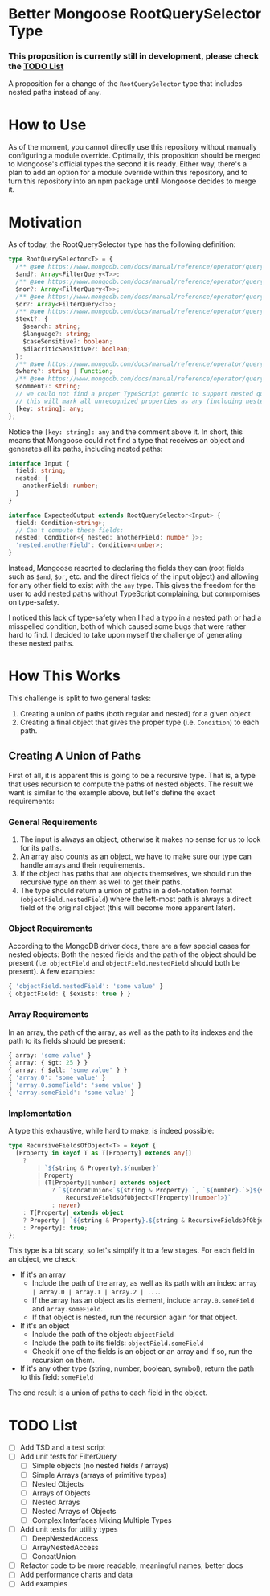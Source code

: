 # Better Mongoose RootQuerySelector Type
### This proposition is currently still in development, please check the [TODO List](https://github.com/PCOffline/mongoose-filter-query-poc/blob/main/README.md)
A proposition for a change of the `RootQuerySelector` type that includes nested paths instead of `any`.
# How to Use
As of the moment, you cannot directly use this repository without manually configuring a module override. Optimally, this proposition should be merged to Mongoose's official types the second it is ready.
Either way, there's a plan to add an option for a module override within this repository, and to turn this repository into an npm package until Mongoose decides to merge it.

# Motivation
As of today, the RootQuerySelector type has the following definition:
```ts
type RootQuerySelector<T> = {
  /** @see https://www.mongodb.com/docs/manual/reference/operator/query/and/#op._S_and */
  $and?: Array<FilterQuery<T>>;
  /** @see https://www.mongodb.com/docs/manual/reference/operator/query/nor/#op._S_nor */
  $nor?: Array<FilterQuery<T>>;
  /** @see https://www.mongodb.com/docs/manual/reference/operator/query/or/#op._S_or */
  $or?: Array<FilterQuery<T>>;
  /** @see https://www.mongodb.com/docs/manual/reference/operator/query/text */
  $text?: {
    $search: string;
    $language?: string;
    $caseSensitive?: boolean;
    $diacriticSensitive?: boolean;
  };
  /** @see https://www.mongodb.com/docs/manual/reference/operator/query/where/#op._S_where */
  $where?: string | Function;
  /** @see https://www.mongodb.com/docs/manual/reference/operator/query/comment/#op._S_comment */
  $comment?: string;
  // we could not find a proper TypeScript generic to support nested queries e.g. 'user.friends.name'
  // this will mark all unrecognized properties as any (including nested queries)
  [key: string]: any;
};
```

Notice the `[key: string]: any` and the comment above it. In short, this means that Mongoose could not find a type that receives an object and generates all its paths, including nested paths:
```ts
interface Input {
  field: string;
  nested: {
    anotherField: number;
  }
}

interface ExpectedOutput extends RootQuerySelector<Input> {
  field: Condition<string>;
  // Can't compute these fields:
  nested: Condition<{ nested: anotherField: number }>;
  'nested.anotherField': Condition<number>;
}
```

Instead, Mongoose resorted to declaring the fields they can (root fields such as `$and`, `$or`, etc. and the direct fields of the input object) and allowing for any other field to exist with the `any` type. This gives the freedom for the user to add nested paths without TypeScript complaining, but comrpomises on type-safety.

I noticed this lack of type-safety when I had a typo in a nested path or had a misspelled condition, both of which caused some bugs that were rather hard to find. I decided to take upon myself the challenge of generating these nested paths.

# How This Works
This challenge is split to two general tasks:
1. Creating a union of paths (both regular and nested) for a given object
2. Creating a final object that gives the proper type (i.e. `Condition`) to each path.

## Creating A Union of Paths
First of all, it is apparent this is going to be a recursive type. That is, a type that uses recursion to compute the paths of nested objects.
The result we want is similar to the example above, but let's define the exact requirements:

### General Requirements
1. The input is always an object, otherwise it makes no sense for us to look for its paths.
2. An array also counts as an object, we have to make sure our type can handle arrays and their requirements.
3. If the object has paths that are objects themselves, we should run the recursive type on them as well to get their paths.
4. The type should return a union of paths in a dot-notation format (`objectField.nestedField`) where the left-most path is always a direct field of the original object (this will become more apparent later).

### Object Requirements
According to the MongoDB driver docs, there are a few special cases for nested objects:
Both the nested fields and the path of the object should be present (i.e. `objectField` and `objectField.nestedField` should both be present).
A few examples:
```ts
{ 'objectField.nestedField': 'some value' }
{ objectField: { $exists: true } }
```

### Array Requirements
In an array, the path of the array, as well as the path to its indexes and the path to its fields should be present:
```ts
{ array: 'some value' }
{ array: { $gt: 25 } }
{ array: { $all: 'some value' } }
{ 'array.0': 'some value' }
{ 'array.0.someField': 'some value' }
{ 'array.someField': 'some value' }
```

### Implementation
A type this exhaustive, while hard to make, is indeed possible:
```ts
type RecursiveFieldsOfObject<T> = keyof {
  [Property in keyof T as T[Property] extends any[]
    ?
        | `${string & Property}.${number}`
        | Property
        | (T[Property][number] extends object
            ? `${ConcatUnion<`${string & Property}.`, `${number}.`>}${string &
                RecursiveFieldsOfObject<T[Property][number]>}`
            : never)
    : T[Property] extends object
    ? Property | `${string & Property}.${string & RecursiveFieldsOfObject<T[Property]>}`
    : Property]: true;
};
```

This type is a bit scary, so let's simplify it to a few stages.
For each field in an object, we check:
- If it's an array
  - Include the path of the array, as well as its path with an index: `array | array.0 | array.1 | array.2 | ...`.
  - If the array has an object as its element, include `array.0.someField` and `array.someField`.
  - If that object is nested, run the recursion again for that object.
- If it's an object
  - Include the path of the object: `objectField`
  - Include the path to its fields: `objectField.someField`
  - Check if one of the fields is an object or an array and if so, run the recursion on them.
- If it's any other type (string, number, boolean, symbol), return the path to this field: `someField`

The end result is a union of paths to each field in the object.

# TODO List
- [ ] Add TSD and a test script
- [ ] Add unit tests for FilterQuery
  - [ ] Simple objects (no nested fields / arrays)
  - [ ] Simple Arrays (arrays of primitive types)
  - [ ] Nested Objects
  - [ ] Arrays of Objects
  - [ ] Nested Arrays
  - [ ] Nested Arrays of Objects
  - [ ] Complex Interfaces Mixing Multiple Types
- [ ] Add unit tests for utility types
  - [ ] DeepNestedAccess
  - [ ] ArrayNestedAccess
  - [ ] ConcatUnion
- [ ] Refactor code to be more readable, meaningful names, better docs
- [ ] Add performance charts and data
- [ ] Add examples
